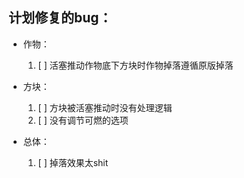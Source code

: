 ## 计划修复的bug：

- 作物：
  1. [ ] 活塞推动作物底下方块时作物掉落遵循原版掉落

- 方块：
  1. [ ] 方块被活塞推动时没有处理逻辑
  2. [ ] 没有调节可燃的选项

- 总体：
  1. [ ] 掉落效果太shit